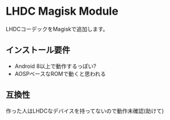 # LHDC Magisk Module

LHDCコーデックをMagiskで追加します。

## インストール要件
- Android 8以上で動作するっぽい?
- AOSPベースなROMで動くと思われる

## 互換性
作った人はLHDCなデバイスを持ってないので動作未確認(助けて)
